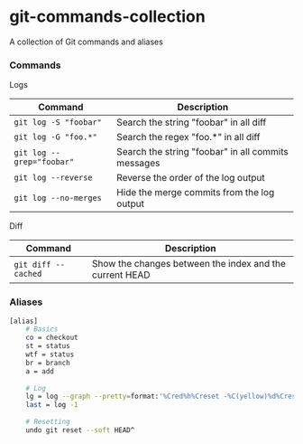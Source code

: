 # git-commands-collection
A collection of Git commands and aliases

### Commands

Logs

| Command                   | Description                                        |
| ------------------------- | ---------------------------------------------------|
| `git log -S "foobar"`     | Search the string "foobar" in all diff             |
| `git log -G "foo.*"`      | Search the regex "foo.*" in all diff               |
| `git log --grep="foobar"` | Search the string "foobar" in all commits messages |
| `git log --reverse`       | Reverse the order of the log output                |
| `git log --no-merges`     | Hide the merge commits from the log output         |

Diff

| Command                   | Description                                             |
| ------------------------- | --------------------------------------------------------|
| `git diff --cached`       | Show the changes between the index and the current HEAD |

### Aliases

```bash
[alias]
	# Basics
	co = checkout
	st = status
	wtf = status
	br = branch
	a = add
	
	# Log
	lg = log --graph --pretty=format:'%Cred%h%Creset -%C(yellow)%d%Creset %s %Cgreen(%cr) %C(bold blue)<%an>%Creset' --abbrev-commit --date=relative
	last = log -1
	
	# Resetting
	undo git reset --soft HEAD^
